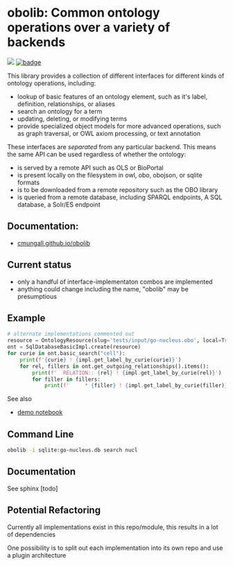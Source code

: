 # obolib: Common ontology operations over a variety of backends

![](https://github.com/cmungall/obolin/workflows/Build/badge.svg)
[![badge](https://img.shields.io/badge/launch-binder-579ACA.svg)](https://mybinder.org/v2/gh/cmungall/obolib/main?filepath=notebooks)

This library provides a collection of different interfaces for different kinds of ontology operations, including:

 - lookup of basic features of an ontology element, such as it's label, definition, relationships, or aliases
 - search an ontology for a term
 - updating, deleting, or modifying terms
 - provide specialized object models for more advanced operations, such as graph traversal, or OWL axiom processing, or text annotation

These interfaces are *separated* from any particular backend. This means the same API can be used regardless of whether the ontology:

 - is served by a remote API such as OLS or BioPortal
 - is present locally on the filesystem in owl, obo, obojson, or sqlite formats
 - is to be downloaded from a remote repository such as the OBO library
 - is queried from a remote database, including SPARQL endpoints, A SQL database, a Solr/ES endpoint

## Documentation:

- [cmungall.github.io/obolib](https://cmungall.github.io/obolib)

## Current status

 - only a handful of interface-implementaton combos are implemented
 - anything could change including the name, "obolib" may be presumptious

## Example

```python
# alternate implementations commented out
resource = OntologyResource(slug='tests/input/go-nucleus.obo', local=True)
ont = SqlDatabaseBasicImpl.create(resource)
for curie in ont.basic_search("cell"):
    print(f'{curie} ! {impl.get_label_by_curie(curie)}')
    for rel, fillers in ont.get_outgoing_relationships().items():
        print(f'  RELATION:: {rel} ! {impl.get_label_by_curie(rel)}')
        for filler in fillers:
            print(f'     * {filler} ! {impl.get_label_by_curie(filler)}')
```

See also

- [demo notebook](https://github.com/cmungall/obolib/blob/main/notebooks/basic-demo.ipynb)

## Command Line

```bash
obolib -i sqlite:go-nucleus.db search nucl
```

## Documentation

See sphinx [todo]

## Potential Refactoring

Currently all implementations exist in this repo/module, this results in a lot of dependencies

One possibility is to split out each implementation into its own repo and use a plugin architecture
